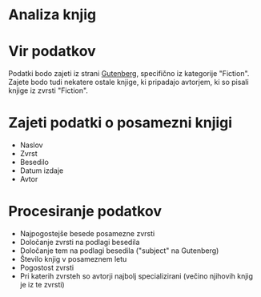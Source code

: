 # Analiza knjig

# Vir podatkov
Podatki bodo zajeti iz strani [Gutenberg](https://www.gutenberg.org/), specifično iz kategorije "Fiction". Zajete bodo tudi
nekatere ostale knjige, ki pripadajo avtorjem, ki so pisali knjige iz zvrsti "Fiction".

# Zajeti podatki o posamezni knjigi
  * Naslov
  * Zvrst
  * Besedilo
  * Datum izdaje
  * Avtor

# Procesiranje podatkov
  * Najpogostejše besede posamezne zvrsti
  * Določanje zvrsti na podlagi besedila
  * Določanje tem na podlagi besedila ("subject" na Gutenberg)
  * Število knjig v posameznem letu
  * Pogostost zvrsti
  * Pri katerih zvrsteh so avtorji najbolj specializirani (večino njihovih knjig je iz te zvrsti)
